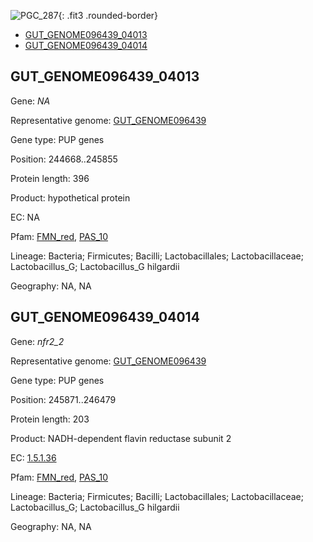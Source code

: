 ![PGC_287](../static/images/Clusters_figure/PGC_287.jpg){: .fit3 .rounded-border}

<ul id="myTab" class="nav nav-tabs">
  <li class="active">
        <a href="#tab1" data-toggle="tab">GUT_GENOME096439_04013</a>
  </li>
<li><a href="#tab2" data-toggle="tab">GUT_GENOME096439_04014</a></li>
</ul>

<div id="myTabContent" class="tab-content">
  <div class="tab-pane fade in active" id="tab1">

<h2 id="GUT_GENOME096439_04013">GUT_GENOME096439_04013</h2>
<p>Gene: <em>NA</em>
<p>Representative genome: <a href="https://www.ebi.ac.uk/metagenomics/genomes/MGYG-HGUT-01333">GUT_GENOME096439</a></p>
<p>Gene type: PUP genes</p>
<p>Position: 244668..245855</p>
<p>Protein length: 396</p>
<p>Product: hypothetical protein</p>
<p>EC: NA</p>
<p>Pfam: <a href="http://pfam.xfam.org/family/FMN_red">FMN_red</a>, <a href="http://pfam.xfam.org/family/PAS_10">PAS_10</a></p>
<p>Lineage: Bacteria; Firmicutes; Bacilli; Lactobacillales; Lactobacillaceae; Lactobacillus_G; Lactobacillus_G hilgardii</p>
<p>Geography: NA, NA</p>
  </div>

  <div class="tab-pane fade" id="tab2">

<h2 id="GUT_GENOME096439_04014">GUT_GENOME096439_04014</h2>
<p>Gene: <em>nfr2_2</em></p>
<p>Representative genome: <a href="https://www.ebi.ac.uk/metagenomics/genomes/MGYG-HGUT-01333">GUT_GENOME096439</a></p>
<p>Gene type: PUP genes</p>
<p>Position: 245871..246479</p>
<p>Protein length: 203</p>
<p>Product: NADH-dependent flavin reductase subunit 2</p>
<p>EC: <a href="https://www.brenda-enzymes.org/enzyme.php?ecno=1.5.1.36">1.5.1.36</a></p>
<p>Pfam: <a href="http://pfam.xfam.org/family/FMN_red">FMN_red</a>, <a href="http://pfam.xfam.org/family/PAS_10">PAS_10</a></p>
<p>Lineage: Bacteria; Firmicutes; Bacilli; Lactobacillales; Lactobacillaceae; Lactobacillus_G; Lactobacillus_G hilgardii</p>
<p>Geography: NA, NA</p>

  </div>
</div>
